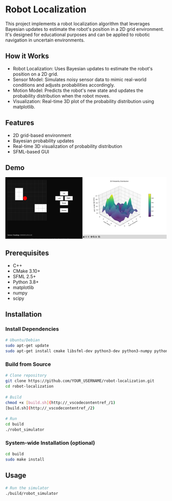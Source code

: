 # Robot Localization
This project implements a robot localization algorithm that leverages Bayesian updates to estimate the robot's position in a 2D grid environment. It's designed for educational purposes and can be applied to robotic navigation in uncertain environments.

## How it Works
- Robot Localization: Uses Bayesian updates to estimate the robot's position on a 2D grid.
- Sensor Model: Simulates noisy sensor data to mimic real-world conditions and adjusts probabilities accordingly.
- Motion Model: Predicts the robot's new state and updates the probability distribution when the robot moves.
- Visualization: Real-time 3D plot of the probability distribution using matplotlib.

## Features
- 2D grid-based environment
- Bayesian probability updates
- Real-time 3D visualization of probability distribution
- SFML-based GUI

## Demo 
![Demo Image](imgs/demo.png)

## Prerequisites
- C++
- CMake 3.10+
- SFML 2.5+
- Python 3.8+
- matplotlib
- numpy
- scipy

## Installation

### Install Dependencies
```bash
# Ubuntu/Debian
sudo apt-get update
sudo apt-get install cmake libsfml-dev python3-dev python3-numpy python3-matplotlib python3-scipy
```

### Build from Source 
```bash
# Clone repository
git clone https://github.com/YOUR_USERNAME/robot-localization.git
cd robot-localization

# Build
chmod +x [build.sh](http://_vscodecontentref_/1)
[build.sh](http://_vscodecontentref_/2)

# Run
cd build
./robot_simulator
```

### System-wide Installation (optional)
```bash
cd build
sudo make install
```

## Usage
```bash
# Run the simulator
./build/robot_simulator
```